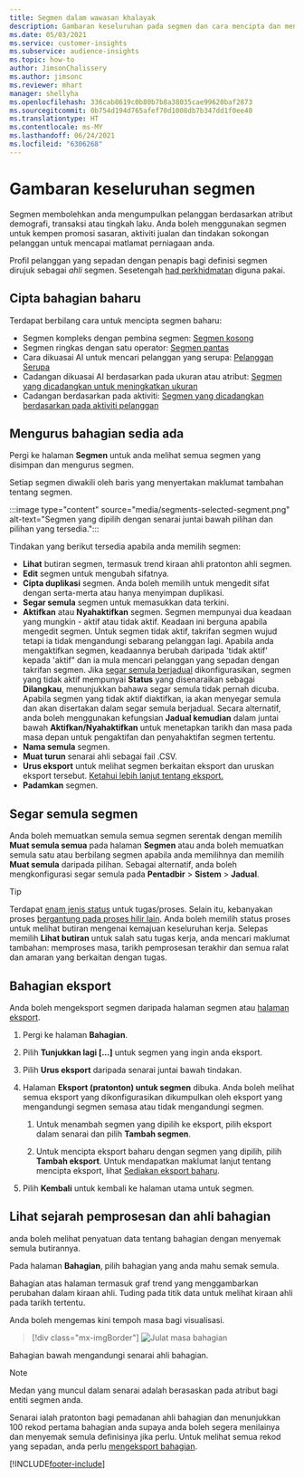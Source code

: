 ```yaml
---
title: Segmen dalam wawasan khalayak
description: Gambaran keseluruhan pada segmen dan cara mencipta dan mengurus segmen.
ms.date: 05/03/2021
ms.service: customer-insights
ms.subservice: audience-insights
ms.topic: how-to
author: JimsonChalissery
ms.author: jimsonc
ms.reviewer: mhart
manager: shellyha
ms.openlocfilehash: 336cab8619c0b80b7b8a38035cae99620baf2873
ms.sourcegitcommit: 0b754d194d765afef70d1008db7b347dd1f0ee40
ms.translationtype: HT
ms.contentlocale: ms-MY
ms.lasthandoff: 06/24/2021
ms.locfileid: "6306268"
---
```

# <a name="segments-overview"></a>Gambaran keseluruhan segmen

Segmen membolehkan anda mengumpulkan pelanggan berdasarkan atribut demografi, transaksi atau tingkah laku. Anda boleh menggunakan segmen untuk kempen promosi sasaran, aktiviti jualan dan tindakan sokongan pelanggan untuk mencapai matlamat perniagaan anda.

Profil pelanggan yang sepadan dengan penapis bagi definisi segmen dirujuk sebagai *ahli* segmen. Sesetengah [had perkhidmatan](service-limits.md) diguna pakai.

## <a name="create-a-new-segment"></a>Cipta bahagian baharu

Terdapat berbilang cara untuk mencipta segmen baharu: 

- Segmen kompleks dengan pembina segmen: [Segmen kosong](segment-builder.md#create-a-new-segment)
- Segmen ringkas dengan satu operator: [Segmen pantas](segment-builder.md#quick-segments)
- Cara dikuasai AI untuk mencari pelanggan yang serupa: [Pelanggan Serupa](find-similar-customer-segments.md)
- Cadangan dikuasai AI berdasarkan pada ukuran atau atribut: [Segmen yang dicadangkan untuk meningkatkan ukuran](suggested-segments.md)
- Cadangan berdasarkan pada aktiviti: [Segmen yang dicadangkan berdasarkan pada aktiviti pelanggan](suggested-segments-activity.md)

## <a name="manage-existing-segments"></a>Mengurus bahagian sedia ada

Pergi ke halaman **Segmen** untuk anda melihat semua segmen yang disimpan dan mengurus segmen.

Setiap segmen diwakili oleh baris yang menyertakan maklumat tambahan tentang segmen.

:::image type="content" source="media/segments-selected-segment.png" alt-text="Segmen yang dipilih dengan senarai juntai bawah pilihan dan pilihan yang tersedia.":::

Tindakan yang berikut tersedia apabila anda memilih segmen:

- **Lihat** butiran segmen, termasuk trend kiraan ahli pratonton ahli segmen.
- **Edit** segmen untuk mengubah sifatnya.
- **Cipta duplikasi** segmen. Anda boleh memilih untuk mengedit sifat dengan serta-merta atau hanya menyimpan duplikasi.
- **Segar semula** segmen untuk memasukkan data terkini.
- **Aktifkan** atau **Nyahaktifkan** segmen. Segmen mempunyai dua keadaan yang mungkin - aktif atau tidak aktif. Keadaan ini berguna apabila mengedit segmen. Untuk segmen tidak aktif, takrifan segmen wujud tetapi ia tidak mengandungi sebarang pelanggan lagi. Apabila anda mengaktifkan segmen, keadaannya berubah daripada 'tidak aktif' kepada 'aktif" dan ia mula mencari pelanggan yang sepadan dengan takrifan segmen. Jika [segar semula berjadual](system.md#schedule-tab) dikonfigurasikan, segmen yang tidak aktif mempunyai **Status** yang disenaraikan sebagai **Dilangkau**, menunjukkan bahawa segar semula tidak pernah dicuba. Apabila segmen yang tidak aktif diaktifkan, ia akan menyegar semula dan akan disertakan dalam segar semula berjadual.
  Secara alternatif, anda boleh menggunakan kefungsian **Jadual kemudian** dalam juntai bawah **Aktifkan/Nyahaktifkan** untuk menetapkan tarikh dan masa pada masa depan untuk pengaktifan dan penyahaktifan segmen tertentu.
- **Nama semula** segmen.
- **Muat turun** senarai ahli sebagai fail .CSV.
- **Urus eksport** untuk melihat segmen berkaitan eksport dan uruskan eksport tersebut. [Ketahui lebih lanjut tentang eksport.](export-destinations.md)
- **Padamkan** segmen.

## <a name="refresh-segments"></a>Segar semula segmen

Anda boleh memuatkan semula semua segmen serentak dengan memilih **Muat semula semua** pada halaman **Segmen** atau anda boleh memuatkan semula satu atau berbilang segmen apabila anda memilihnya dan memilih **Muat semula** daripada pilihan. Sebagai alternatif, anda boleh mengkonfigurasi segar semula pada **Pentadbir** > **Sistem** > **Jadual**.

> [!TIP]
> Terdapat [enam jenis status](system.md#status-types) untuk tugas/proses. Selain itu, kebanyakan proses [bergantung pada proses hilir lain](system.md#refresh-policies). Anda boleh memilih status proses untuk melihat butiran mengenai kemajuan keseluruhan kerja. Selepas memilih **Lihat butiran** untuk salah satu tugas kerja, anda mencari maklumat tambahan: memproses masa, tarikh pemprosesan terakhir dan semua ralat dan amaran yang berkaitan dengan tugas.

## <a name="export-segments"></a>Bahagian eksport

Anda boleh mengeksport segmen daripada halaman segmen atau [halaman eksport](export-destinations.md). 

1. Pergi ke halaman **Bahagian**.

1. Pilih **Tunjukkan lagi [...]** untuk segmen yang ingin anda eksport.

1. Pilih **Urus eksport** daripada senarai juntai bawah tindakan.

1. Halaman **Eksport (pratonton) untuk segmen** dibuka. Anda boleh melihat semua eksport yang dikonfigurasikan dikumpulkan oleh eksport yang mengandungi segmen semasa atau tidak mengandungi segmen.

   1. Untuk menambah segmen yang dipilih ke eksport, pilih eksport dalam senarai dan pilih **Tambah segmen**.

   1. Untuk mencipta eksport baharu dengan segmen yang dipilih, pilih **Tambah eksport**. Untuk mendapatkan maklumat lanjut tentang mencipta eksport, lihat [Sediakan eksport baharu](export-destinations.md#set-up-a-new-export).

1. Pilih **Kembali** untuk kembali ke halaman utama untuk segmen.

## <a name="view-processing-history-and-segment-members"></a>Lihat sejarah pemprosesan dan ahli bahagian

anda boleh melihat penyatuan data tentang bahagian dengan menyemak semula butirannya.

Pada halaman **Bahagian**, pilih bahagian yang anda mahu semak semula.

Bahagian atas halaman termasuk graf trend yang menggambarkan perubahan dalam kiraan ahli. Tuding pada titik data untuk melihat kiraan ahli pada tarikh tertentu.

Anda boleh mengemas kini tempoh masa bagi visualisasi.

> [!div class="mx-imgBorder"]
> ![Julat masa bahagian](media/segment-time-range.png "Julat masa bahagian")

Bahagian bawah mengandungi senarai ahli bahagian.

> [!NOTE]
> Medan yang muncul dalam senarai adalah berasaskan pada atribut bagi entiti segmen anda.
>
>Senarai ialah pratonton bagi pemadanan ahli bahagian dan menunjukkan 100 rekod pertama bahagian anda supaya anda boleh segera menilainya dan menyemak semula definisinya jika perlu. Untuk melihat semua rekod yang sepadan, anda perlu [mengeksport bahagian](export-destinations.md).

[!INCLUDE[footer-include](../includes/footer-banner.md)] 
